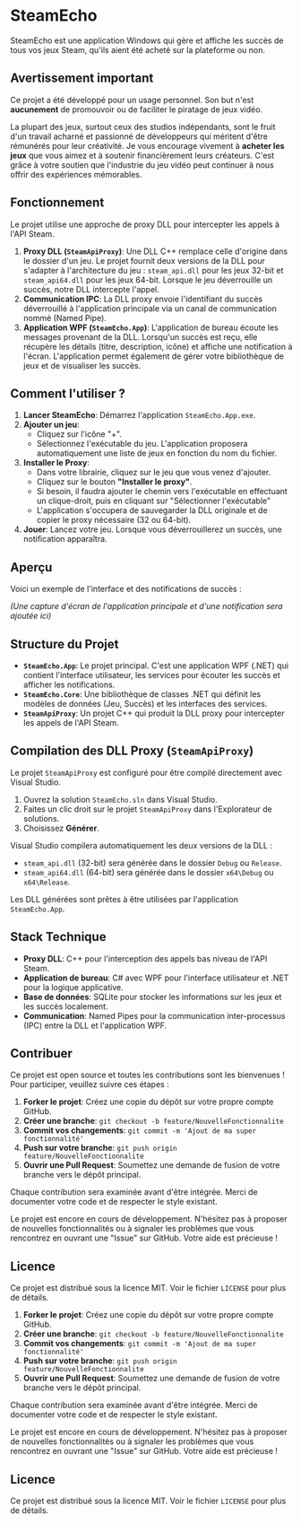 # SteamEcho

SteamEcho est une application Windows qui gère et affiche les succès de tous vos jeux Steam, qu'ils aient été acheté sur la plateforme ou non. 

## Avertissement important

Ce projet a été développé pour un usage personnel. Son but n'est **aucunement** de promouvoir ou de faciliter le piratage de jeux vidéo.

La plupart des jeux, surtout ceux des studios indépendants, sont le fruit d'un travail acharné et passionné de développeurs qui méritent d'être rémunérés pour leur créativité. Je vous encourage vivement à **acheter les jeux** que vous aimez et à soutenir financièrement leurs créateurs. C'est grâce à votre soutien que l'industrie du jeu vidéo peut continuer à nous offrir des expériences mémorables.

## Fonctionnement

Le projet utilise une approche de proxy DLL pour intercepter les appels à l'API Steam.

1.  **Proxy DLL (`SteamApiProxy`)**: Une DLL C++ remplace celle d'origine dans le dossier d'un jeu. Le projet fournit deux versions de la DLL pour s'adapter à l'architecture du jeu : `steam_api.dll` pour les jeux 32-bit et `steam_api64.dll` pour les jeux 64-bit. Lorsque le jeu déverrouille un succès, notre DLL intercepte l'appel.
2.  **Communication IPC**: La DLL proxy envoie l'identifiant du succès déverrouillé à l'application principale via un canal de communication nommé (Named Pipe).
3.  **Application WPF (`SteamEcho.App`)**: L'application de bureau écoute les messages provenant de la DLL. Lorsqu'un succès est reçu, elle récupère les détails (titre, description, icône) et affiche une notification à l'écran. L'application permet également de gérer votre bibliothèque de jeux et de visualiser les succès.

## Comment l'utiliser ?

1.  **Lancer SteamEcho**: Démarrez l'application `SteamEcho.App.exe`.
2.  **Ajouter un jeu**:
    *   Cliquez sur l'icône "+".
    *   Sélectionnez l'exécutable du jeu. L'application proposera automatiquement une liste de jeux en fonction du nom du fichier.
3.  **Installer le Proxy**:
    *   Dans votre librairie, cliquez sur le jeu que vous venez d'ajouter.
    *   Cliquez sur le bouton **"Installer le proxy"**.
    *   Si besoin, il faudra ajouter le chemin vers l'exécutable en effectuant un clique-droit, puis en cliquant sur "Sélectionner l'exécutable"
    *   L'application s'occupera de sauvegarder la DLL originale et de copier le proxy nécessaire (32 ou 64-bit).
4.  **Jouer**: Lancez votre jeu. Lorsque vous déverrouillerez un succès, une notification apparaîtra.

## Aperçu

Voici un exemple de l'interface et des notifications de succès :

*(Une capture d'écran de l'application principale et d'une notification sera ajoutée ici)*

## Structure du Projet

*   **`SteamEcho.App`**: Le projet principal. C'est une application WPF (.NET) qui contient l'interface utilisateur, les services pour écouter les succès et afficher les notifications.
*   **`SteamEcho.Core`**: Une bibliothèque de classes .NET qui définit les modèles de données (Jeu, Succès) et les interfaces des services.
*   **`SteamApiProxy`**: Un projet C++ qui produit la DLL proxy pour intercepter les appels de l'API Steam.

## Compilation des DLL Proxy (`SteamApiProxy`)

Le projet `SteamApiProxy` est configuré pour être compilé directement avec Visual Studio.

1.  Ouvrez la solution `SteamEcho.sln` dans Visual Studio.
2.  Faites un clic droit sur le projet `SteamApiProxy` dans l'Explorateur de solutions.
3.  Choisissez **Générer**.

Visual Studio compilera automatiquement les deux versions de la DLL :
*   `steam_api.dll` (32-bit) sera générée dans le dossier `Debug` ou `Release`.
*   `steam_api64.dll` (64-bit) sera générée dans le dossier `x64\Debug` ou `x64\Release`.

Les DLL générées sont prêtes à être utilisées par l'application `SteamEcho.App`.

## Stack Technique

*   **Proxy DLL**: C++ pour l'interception des appels bas niveau de l'API Steam.
*   **Application de bureau**: C# avec WPF pour l'interface utilisateur et .NET pour la logique applicative.
*   **Base de données**: SQLite pour stocker les informations sur les jeux et les succès localement.
*   **Communication**: Named Pipes pour la communication inter-processus (IPC) entre la DLL et l'application WPF.

## Contribuer

Ce projet est open source et toutes les contributions sont les bienvenues ! Pour participer, veuillez suivre ces étapes :

1.  **Forker le projet**: Créez une copie du dépôt sur votre propre compte GitHub.
2.  **Créer une branche**: `git checkout -b feature/NouvelleFonctionnalite`
3.  **Commit vos changements**: `git commit -m 'Ajout de ma super fonctionnalité'`
4.  **Push sur votre branche**: `git push origin feature/NouvelleFonctionnalite`
5.  **Ouvrir une Pull Request**: Soumettez une demande de fusion de votre branche vers le dépôt principal.

Chaque contribution sera examinée avant d'être intégrée. Merci de documenter votre code et de respecter le style existant.

Le projet est encore en cours de développement. N'hésitez pas à proposer de nouvelles fonctionnalités ou à signaler les problèmes que vous rencontrez en ouvrant une "Issue" sur GitHub. Votre aide est précieuse !

## Licence

Ce projet est distribué sous la licence MIT. Voir le fichier `LICENSE` pour plus de détails.
1.  **Forker le projet**: Créez une copie du dépôt sur votre propre compte GitHub.
2.  **Créer une branche**: `git checkout -b feature/NouvelleFonctionnalite`
3.  **Commit vos changements**: `git commit -m 'Ajout de ma super fonctionnalité'`
4.  **Push sur votre branche**: `git push origin feature/NouvelleFonctionnalite`
5.  **Ouvrir une Pull Request**: Soumettez une demande de fusion de votre branche vers le dépôt principal.

Chaque contribution sera examinée avant d'être intégrée. Merci de documenter votre code et de respecter le style existant.

Le projet est encore en cours de développement. N'hésitez pas à proposer de nouvelles fonctionnalités ou à signaler les problèmes que vous rencontrez en ouvrant une "Issue" sur GitHub. Votre aide est précieuse !

## Licence

Ce projet est distribué sous la licence MIT. Voir le fichier `LICENSE` pour plus de détails.
